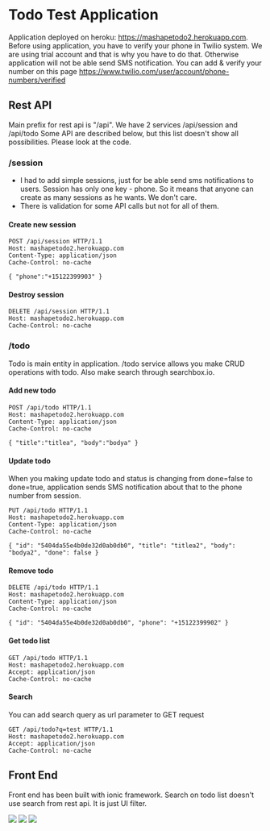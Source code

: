 # Todo Test Application

Application deployed on heroku: https://mashapetodo2.herokuapp.com.
Before using application, you have to verify your phone in Twilio system. We are using trial account and that is why you have to do that. Otherwise application will not be able send SMS notification. You can add & verify your number on this page https://www.twilio.com/user/account/phone-numbers/verified

## Rest API

Main prefix for rest api is "/api". We have 2 services /api/session and /api/todo
Some API are described below, but this list doesn't show all possibilities. Please look at the code. 

### /session

* I had to add simple sessions, just for be able send sms notifications to users. Session has only one key - phone. So it means that anyone can create as many sessions as he wants. We don't care.  
* There is validation for some API calls but not for all of them. 

#### Create new session

```
POST /api/session HTTP/1.1
Host: mashapetodo2.herokuapp.com
Content-Type: application/json
Cache-Control: no-cache

{ "phone":"+15122399903" }
```

#### Destroy session

```
DELETE /api/session HTTP/1.1
Host: mashapetodo2.herokuapp.com
Cache-Control: no-cache
```

### /todo

Todo is main entity in application. /todo service allows you make CRUD operations with todo. Also make search through searchbox.io. 

#### Add new todo
```
POST /api/todo HTTP/1.1
Host: mashapetodo2.herokuapp.com
Content-Type: application/json
Cache-Control: no-cache

{ "title":"titlea", "body":"bodya" }
```
#### Update todo
When you making update todo and status is changing from done=false to done=true, application sends SMS notification about that to the phone number from session.
```
PUT /api/todo HTTP/1.1
Host: mashapetodo2.herokuapp.com
Content-Type: application/json
Cache-Control: no-cache

{ "id": "5404da55e4b0de32d0ab0db0", "title": "titlea2", "body": "bodya2", "done": false }
```
#### Remove todo
```
DELETE /api/todo HTTP/1.1
Host: mashapetodo2.herokuapp.com
Content-Type: application/json
Cache-Control: no-cache

{ "id": "5404da55e4b0de32d0ab0db0", "phone": "+15122399902" }
```
#### Get todo list
```
GET /api/todo HTTP/1.1
Host: mashapetodo2.herokuapp.com
Accept: application/json
Cache-Control: no-cache
```
#### Search
You can add search query as url parameter to GET request
```
GET /api/todo?q=test HTTP/1.1
Host: mashapetodo2.herokuapp.com
Accept: application/json
Cache-Control: no-cache
```

## Front End

Front end has been built with ionic framework. Search on todo list doesn't use search from rest api. It is just UI filter.

![](https://dl.dropboxusercontent.com/u/22762275/todo/Screen%20Shot%202014-09-01%20at%203.49.11%20PM.png)
![](https://dl.dropboxusercontent.com/u/22762275/todo/Screen%20Shot%202014-09-01%20at%203.49.19%20PM.png)
![](https://dl.dropboxusercontent.com/u/22762275/todo/Screen%20Shot%202014-09-01%20at%203.49.30%20PM.png)
